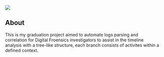 <img src="https://raw.github.com/Ng00m4lDhuhr/LogThoth/main/assets/banner-min.png">

## About
This is my graduation project aimed to automate logs parsing and correlation for Digital Froensics investigators to assist in the timeline analysis with a tree-like structure, each branch consists of activites within a defined context.
